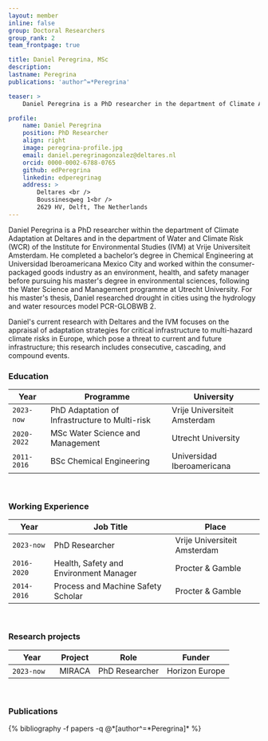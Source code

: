 ```yaml
---
layout: member
inline: false
group: Doctoral Researchers
group_rank: 2
team_frontpage: true

title: Daniel Peregrina, MSc
description: 
lastname: Peregrina
publications: 'author^=*Peregrina'

teaser: >
    Daniel Peregrina is a PhD researcher in the department of Climate Adaptation at Deltares and in the department of Water and Climate Risk (WCR) of the Institute for Environmental Studies (IVM) at Vrije Universiteit Amsterdam.

profile:
    name: Daniel Peregrina
    position: PhD Researcher
    align: right
    image: peregrina-profile.jpg
    email: daniel.peregrinagonzalez@deltares.nl
    orcid: 0000-0002-6788-0765
    github: edPeregrina
    linkedin: edperegrinag
    address: >
        Deltares <br />
        Boussinesqweg 1<br />
        2629 HV, Delft, The Netherlands
---
```


Daniel Peregrina is a PhD researcher within the department of Climate Adaptation at Deltares and in the department of Water and Climate Risk (WCR) of the Institute for Environmental Studies (IVM) at Vrije Universiteit Amsterdam. He completed a bachelor’s degree in Chemical Engineering at Universidad Iberoamericana Mexico City and worked within the consumer-packaged goods industry as an environment, health, and safety manager before pursuing his master's degree in environmental sciences, following the Water Science and Management programme at Utrecht University. For his master's thesis, Daniel researched drought in cities using the hydrology and water resources model PCR-GLOBWB 2.

Daniel's current research with Deltares and the IVM focuses on the appraisal of adaptation strategies for critical infrastructure to multi-hazard climate risks in Europe, which pose a threat to current and future infrastructure; this research includes consecutive, cascading, and compound events. 
<br>

### Education 

Year  | Programme | University
-------|-------------------| ----------- 
`2023-now`&nbsp; &nbsp;| PhD Adaptation of Infrastructure to Multi-risk | Vrije Universiteit Amsterdam 
`2020-2022` | MSc Water Science and Management | Utrecht University
`2011-2016` | BSc Chemical Engineering | Universidad Iberoamericana 

<br>

### Working Experience

Year  | Job Title | Place 
-------|-------------------| ----------- 
`2023-now` | PhD Researcher | Vrije Universiteit Amsterdam 
`2016-2020` &nbsp;&nbsp; | Health, Safety and Environment Manager &nbsp;&nbsp;| Procter & Gamble
`2014-2016` &nbsp;&nbsp; | Process and Machine Safety Scholar &nbsp;&nbsp;| Procter & Gamble

<br>

### Research projects

Year | Project | Role | Funder 
-------|-------------------| ----------- | ---------
`2023-now` &nbsp;&nbsp; | MIRACA | PhD Researcher | Horizon Europe

<br>

### Publications
<div class="publications">
  {% bibliography -f papers -q @*[author^=*Peregrina]* %}
</div>

